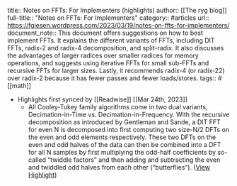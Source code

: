 title:: Notes on FFTs: For Implementers (highlights)
author:: [[The ryg blog]]
full-title:: "Notes on FFTs: For Implementers"
category:: #articles
url:: https://fgiesen.wordpress.com/2023/03/19/notes-on-ffts-for-implementers/
document_note:: This document offers suggestions on how to best implement FFTs. It explains the different variants of FFTs, including DIT FFTs, radix-2 and radix-4 decomposition, and split-radix. It also discusses the advantages of larger radices over smaller radices for memory operations, and suggests using iterative FFTs for small sub-FFTs and recursive FFTs for larger sizes. Lastly, it recommends radix-4 (or radix-22) over radix-2 because it has fewer passes and fewer loads/stores.
tags:: #[[math]]

- Highlights first synced by [[Readwise]] [[Mar 24th, 2023]]
	- All Cooley-Tukey family algorithms come in two dual variants, Decimation-in-Time vs. Decimation-in-Frequency. With the recursive decomposition as introduced by Gentleman and Sande, a DIT FFT for even N is decomposed into first computing two size-N/2 DFTs on the even and odd elements respectively. These two DFTs on the even and odd halves of the data can then be combined into a DFT for all N samples by first multiplying the odd-half coefficients by so-called “twiddle factors” and then adding and subtracting the even and twiddled odd halves from each other (“butterflies”). ([View Highlight](https://read.readwise.io/read/01gw9akw40gef4zz3hfkp59d94))